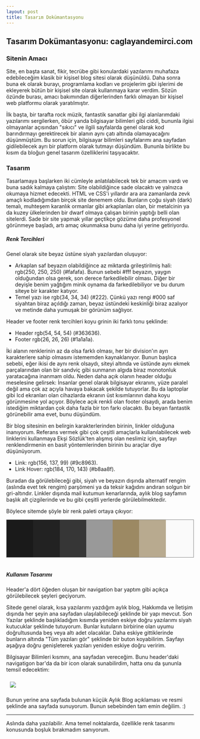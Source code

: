 ```yaml
---
layout: post
title: Tasarım Dokümantasyonu
---
```

<style>
.color_palette {
	height: 100px;
	border: 1px solid gray;
}
.color_box {
	margin:0;
	float: left;
	height: 100%;
	width: 14.2%;
}
</style>

## Tasarım Dokümantasyonu: caglayandemirci.com

### Sitenin Amacı

Site, en başta sanat, fikir, tecrübe gibi konulardaki yazılarımı muhafaza edebileceğim klasik bir kişisel blog sitesi olarak düşünüldü. Daha sonra buna ek olarak burayı, programlama kodları ve projelerim gibi işlerimi de ekleyerek bütün bir kişisel site olarak kullanmaya karar verdim. Sözün özünde burası, amacı bakımından diğerlerinden farklı olmayan bir kişisel web platformu olarak yaratılmıştır. 

İlk başta, bir tarafta rock müzik, fantastik sanatlar gibi ilgi alanlarımdaki yazılarımı sergilerken, öbür yanda bilgisayar bilimleri gibi ciddi, bununla ilgisi olmayanlar açısından "sıkıcı" ve ilgili sayfalarda genel olarak kod barındırmayı gerektirecek bir alanın aynı çatı altında olamayacağını düşünmüştüm. Bu sorun için, bilgisayar bilimleri sayfalarımı ana sayfadan gidilebilecek ayrı bir platform olarak tutmayı düşündüm. Bununla birlikte bu kısım da bloğun genel tasarım özelliklerini taşıyacaktır.

### Tasarım

Tasarlamaya başlarken iki cümleyle anlatılabilecek tek bir amacım vardı ve buna sadık kalmaya çalıştım: Site olabildiğince sade olacaktı ve yalnızca okumaya hizmet edecekti. HTML ve CSS'i yıllardır ara ara zamanlarda zevk amaçlı kodladığımdan birçok site denemem oldu. Bunların çoğu siyah (dark) temalı, muhteşem karanlık ormanlar gibi arkaplanları olan, bir metalcinin ya da kuzey ülkelerinden bir dwarf olmaya çalışan birinin yaptığı belli olan sitelerdi. Sade bir site yapmak yıllar geçtikçe gözüme daha profesyonel görünmeye başladı, artı amaç okunmaksa bunu daha iyi yerine getiriyordu. 

##### Renk Tercihleri

Genel olarak site beyaz üstüne siyah yazılardan oluşuyor: 
- Arkaplan saf beyazın olabildiğince az miktarda grileştirilmiş hali: rgb(250, 250, 250) (#fafafa). Bunun sebebi #fff beyazın, yaygın olduğundan olsa gerek, son derece farkedilebilir olması. Diğer bir deyişle benim yağtığım minik oynama da farkedilebiliyor ve bu durum siteye bir karakter katıyor.
- Temel yazı ise rgb(34, 34, 34) (#222). Çünkü yazı rengi #000 saf siyahtan biraz açıldığı zaman, beyaz üstündeki keskinliği biraz azalıyor ve metinde daha yumuşak bir görünüm sağlıyor.

Header ve footer renk tercihleri koyu grinin iki farklı tonu şeklinde:
- Header rgb(54, 54, 54) (#363636). 
- Footer rgb(26, 26, 26) (#1a1a1a).

İki alanın renklerinin az da olsa farklı olması, her bir division'ın ayrı karakterlere sahip olmasını istememden kaynaklanıyor. Bunun başlıca sebebi, eğer ikisi de aynı renk olsaydı, siteyi altında ve üstünde aynı ekmek parçalarından olan bir sandviç gibi sunmanın algıda biraz monotonluk yaratacağına inanmam oldu. Neden daha açık olanın header olduğu meselesine gelirsek: İnsanlar genel olarak bilgisayar ekranını, yüze paralel değil ama çok az açıyla havaya bakacak şekilde tutuyorlar. Bu da laptoplar gibi lcd ekranları olan cihazlarda ekranın üst kısımlarının daha koyu görünmesine yol açıyor. Böylece açık renkli olan footer olsaydı, arada benim istediğim miktardan çok daha fazla bir ton farkı olacaktı. Bu beyan fantastik görünebilir ama evet, bunu düşündüm.

Bir blog sitesinin en belirgin karakterlerinden birinin, linkler olduğuna inanıyorum. Referans vermek gibi çok çeşitli amaçlarla kullanılabilecek web linklerini kullanmaya Ekşi Sözlük'ten alışmış olan neslimiz için, sayfayı renklendirmenin en basit yöntemlerinden birinin bu araçlar diye düşünüyorum.

- Link: rgb(156, 137, 99) (#9c8963). 
- Link Hover: rgb(184, 170, 143) (#b8aa8f).

Buradan da görülebileceği gibi, siyah ve beyazın dışında alternatif rengim (aslında evet tek rengim) parşömeni ya da teksir kağıdını andıran solgun bir gri-altındır. Linkler dışında mail kutumun kenarlarında, aylık blog sayfamın başlık alt çizgilerinde ve bu gibi çeşitli yerlerde görülebilmektedir.

Böylece sitemde şöyle bir renk paleti ortaya çıkıyor:

<div class="color_palette">
<div class="color_box" style="background-color: #1a1a1a"></div>
<div class="color_box" style="background-color: #222"></div>
<div class="color_box" style="background-color: #363636"></div>
<div class="color_box" style="background-color: #999"></div>
<div class="color_box" style="background-color: #9c8963"></div>
<div class="color_box" style="background-color: #b8aa8f"></div>
<div class="color_box" style="background-color: #fafafa"></div>
</div><br>

##### Kullanım Tasarımı

Header'a dört öğeden oluşan bir navigation bar yaptım gibi açıkça görülebilecek şeyleri geçiyorum.

Sitede genel olarak, kısa yazılarımı yazdığım aylık blog, Hakkımda ve İletişim dışında her şeyin ana sayfadan ulaşılabileceği şeklinde bir yapı mevcut. Son Yazılar şeklinde başlıkladığım kısımda yeniden eskiye doğru yazılarımı siyah kutucuklar şeklinde tutuyorum. Bunlar kutuların birbirine olan uyumu doğrultusunda beş veya altı adet olacaklar. Daha eskiye gittiklerinde bunların altında "Tüm yazıları gör" şeklinde bir buton koyabilirim. Sayfayı aşağıya doğru genişleterek yazıları yeniden eskiye doğru veririm.

Bilgisayar Bilimleri kısmını, ana sayfadan vereceğim. Bunu header'daki navigatigon bar'da da bir icon olarak sunabilirdim, hatta onu da şununla temsil edecektim:

<img src="../images/iconcs.jpg" style="margin: 10px;">

Bunun yerine ana sayfada bulunan küçük Aylık Blog açıklaması ve resmi şeklinde ana sayfada sunuyorum. Bunun sebebinden tam emin değilim. :)

---

Aslında daha yazılabilir. Ama temel noktalarda, özellikle renk tasarımı konusunda boşluk bırakmadım sanıyorum.